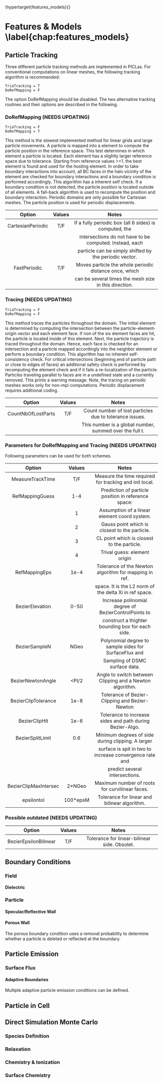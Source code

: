 \hypertarget{features_models}{}

# Features \& Models \label{chap:features_models}

## Particle Tracking

Three different particle tracking methods are implemented in PICLas. For conventional computations on linear meshes, the following tracking algorithm is recommended:

    TriaTracking = T
    DoRefMapping = F

The option DoRefMapping should be disabled. The two alternative tracking routines and their options are described in the following.

### DoRefMapping (NEEDS UPDATING)

    TriaTracking = F
    DoRefMapping = T

This method is the slowest implemented method for linear grids and large particle movements. A particle is mapped into 
a element to compute the particle position
in the reference space. This test determines in which element a particle is located. Each element has a slightly larger
reference space due to tolerance. Starting from reference values >=1. the best element is found and used for the 
hosting element. In order to take boundary interactions into account, all BC faces in the halo vicinity of the element
are checked for boundary interactions and a boundary condition is performed accordingly. This algorithm has a 
inherent self check. If a boundary condition is not detected, the particle position is located outside of all elements.
A fall-back algorithm is used to recompute the position and boundary interaction. Periodic domains are only possible
for Cartesian meshes. The particle position is used for periodic displacements.

| Option                 | Values     |  Notes                                                  |
|:----------------------:|:----------:|:-------------------------------------------------------:|
| CartesianPeriodic      | T/F        | If a fully periodic box (all 6 sides) is computed, the  |
|                        |            | intersections do not have to be computed. Instead, each |
|                        |            | particle can be simply shifted by the periodic vector.  |
| FastPeriodic           | T/F        | Moves particle the whole periodic distance once, which  |
|                        |            | can be several times the mesh size in this direction.   |


### Tracing  (NEEDS UPDATING)

    TriaTracking = F
    DoRefMapping = F

This method traces the particles throughout the domain. The initial element is determined by computing the intersection
between the particle-element-origin vector and each element face. If non of the six element faces are hit, the particle is 
located inside of this element. Next, the particle trajectory is traced throughout the domain. Hence, each face is checked
for an intersection and a particle mapped accordingly into the neighbor element or perform a boundary condition. This 
algorithm has no inherent self-consistency check. For critical intersections (beginning,end of particle path or close to 
edges of faces) an additional safety check is performed by recomputing the element check and if it fails a re-localization of 
the particle. Particles traveling parallel to faces are in a undefined state and a currently removed. This prints a warning
message. Note, the tracing on periodic meshes works only for non-mpi computations. Periodic displacement requires 
additional coding.


| Option                 | Values     |  Notes                                                  |
|:----------------------:|:----------:|:-------------------------------------------------------:|
| CountNbOfLostParts     | T/F        | Count number of lost particles due to tolerance issues. |
|                        |            | This number is a global number, summed over the full t. |

### Parameters for DoRefMapping and Tracing  (NEEDS UPDATING)

Following parameters can be used for both schemes.

| Option                 | Values     |  Notes                                                  | 
|:----------------------:|:----------:|:-------------------------------------------------------:|
| MeasureTrackTime       | T/F        | Measure the time required for tracking and init local.  |
| RefMappingGuess        | 1-4        | Prediction of particle position in reference space:     |
|                        | 1          | Assumption of a linear element coord system.            |
|                        | 2          | Gauss point which is closest to the particle.           |
|                        | 3          | CL point which is closest to the particle.              |
|                        | 4          | Trival guess: element origin                            |
| RefMappingEps          | 1e-4       | Tolerance of the Newton algorithm for mapping in ref.   |
|                        |            | space. It is the L2 norm of the delta Xi in ref space.  |
| BezierElevation        | 0-50       | Increase polinomial degree of BezierControlPoints to    |
|                        |            | construct a thighter bounding box for each side.        |
| BezierSampleN          | NGeo       | Polynomial degree to sample sides for SurfaceFlux and   |
|                        |            | Sampling of DSMC surface data.                          |
| BezierNewtonAngle      | <PI/2      | Angle to switch between Clipping and a Newton algorithm.|
| BezierClipTolerance    | 1e-8       | Tolerance of Bezier-Clipping and Bezier-Newton          |
| BezierClipHit          | 1e-6       | Tolerance to increase sides and path during Bezier-Algo.|
| BezierSplitLimit       | 0.6        | Minimum degrees of side during clipping. A larger       |
|                        |            | surface is spit in two to increase convergence rate and |
|                        |            | predict several intersections.                          |
| BezierClipMaxIntersec  | 2*NGeo     | Maximum number of roots for curvilinear faces.          |
| epsilontol             | 100*epsM   | Tolerance for linear and bilinear algorithm.            |

### Possible outdated  (NEEDS UPDATING)

| Option                 | Values     |  Notes                                                  | 
|:----------------------:|:----------:|:-------------------------------------------------------:|
| BezierEpsilonBilinear  | T/F        | Tolerance for linear-bilinear side. Obsolet.            |

## Boundary Conditions

### Field

#### Dielectric

### Particle

#### Specular/Reflective Wall

#### Porous Wall

The porous boundary condition uses a removal probability to determine whether a particle is deleted or reflected at the boundary.

## Particle Emission

### Surface Flux

#### Adaptive Boundaries

Multiple adaptive particle emission conditions can be defined.

## Particle in Cell

## Direct Simulation Monte Carlo

### Species Definition

### Relaxation

### Chemistry & Ionization

### Surface Chemistry